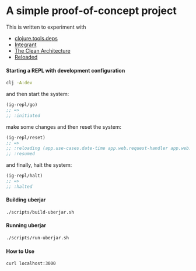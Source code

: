 # A simple proof-of-concept project
  
  This is written to experiment with
 - [clojure.tools.deps](https://github.com/clojure/tools.deps.alpha)
 - [Integrant](https://github.com/weavejester/integrant)
 - [The Clean Architecture](https://blog.cleancoder.com/uncle-bob/2012/08/13/the-clean-architecture.html)
 - [Reloaded](https://github.com/stuartsierra/reloaded) 

#### Starting a REPL with development configuration
```bash
clj -A:dev
```

and then start the system:
```clojure
(ig-repl/go)
;; =>
;; :initiated
```

make some changes and then reset the system:
```clojure
(ig-repl/reset)
;; =>
;; :reloading (app.use-cases.date-time app.web.request-handler app.web.aleph app.services.date-time user app.main)
;; :resumed
```

and finally, halt the system:
```clojure
(ig-repl/halt)
;; =>
;; :halted
```

#### Building uberjar
```bash
./scripts/build-uberjar.sh

```

#### Running uberjar

```bash
./scripts/run-uberjar.sh

```

#### How to Use
```bash
curl localhost:3000
```
